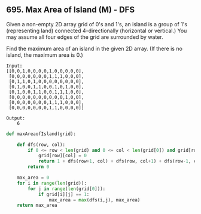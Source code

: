 ## 695. Max Area of Island (M) - DFS

Given a non-empty 2D array grid of 0's and 1's, an island is a group of 1's (representing land) connected 4-directionally (horizontal or vertical.) You may assume all four edges of the grid are surrounded by water.

Find the maximum area of an island in the given 2D array. (If there is no island, the maximum area is 0.)

```
Input:
[[0,0,1,0,0,0,0,1,0,0,0,0,0],
 [0,0,0,0,0,0,0,1,1,1,0,0,0],
 [0,1,1,0,1,0,0,0,0,0,0,0,0],
 [0,1,0,0,1,1,0,0,1,0,1,0,0],
 [0,1,0,0,1,1,0,0,1,1,1,0,0],
 [0,0,0,0,0,0,0,0,0,0,1,0,0],
 [0,0,0,0,0,0,0,1,1,1,0,0,0],
 [0,0,0,0,0,0,0,1,1,0,0,0,0]]

Output:
	6
```

```python
def maxAreaofIsland(grid):

	def dfs(row, col):
		if 0 <= row < len(grid) and 0 <= col < len(grid[0]) and grid[row][col] == 1:
            grid[row][col] = 0
			return 1 + dfs(row+1, col) + dfs(row, col+1) + dfs(row-1, col) + dfs(row, col-1)
		return 0

	max_area = 0
	for i in range(len(grid)):
		for j in range(len(grid[0])):
			if grid[i][j] == 1:
				max_area = max(dfs(i,j), max_area)
	return max_area
```
